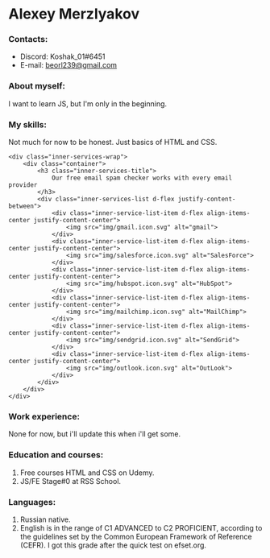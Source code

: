 # **Alexey Merzlyakov** 

### **Contacts:** 
* Discord: Koshak_01#6451
* E-mail: beorl239@gmail.com


### **About myself:**
I want to learn JS, but I'm only in the beginning.


### **My skills:**
Not much for now to be honest. Just basics of HTML and CSS.

``` 
<div class="inner-services-wrap">
    <div class="container">
        <h3 class="inner-services-title">
            Our free email spam checker works with every email provider
        </h3>
        <div class="inner-services-list d-flex justify-content-between">
            <div class="inner-service-list-item d-flex align-items-center justify-content-center">
                <img src="img/gmail.icon.svg" alt="gmail">
            </div>
            <div class="inner-service-list-item d-flex align-items-center justify-content-center">
                <img src="img/salesforce.icon.svg" alt="SalesForce">
            </div>
            <div class="inner-service-list-item d-flex align-items-center justify-content-center">
                <img src="img/hubspot.icon.svg" alt="HubSpot">
            </div>
            <div class="inner-service-list-item d-flex align-items-center justify-content-center">
                <img src="img/mailchimp.icon.svg" alt="MailChimp">
            </div>
            <div class="inner-service-list-item d-flex align-items-center justify-content-center">
                <img src="img/sendgrid.icon.svg" alt="SendGrid">
            </div>
            <div class="inner-service-list-item d-flex align-items-center justify-content-center">
                <img src="img/outlook.icon.svg" alt="OutLook">
            </div>
        </div>
    </div>
</div>
```


### **Work experience:**
None for now, but i'll update this when i'll get some.


### **Education and courses:**
1. Free courses HTML and CSS on Udemy.
2. JS/FE Stage#0 at RSS School.


### **Languages:**
1. Russian native.
2. English is in the range of C1 ADVANCED to C2 PROFICIENT, according to the guidelines set by the Common European Framework of Reference (CEFR). I got this grade after the quick test on efset.org. 